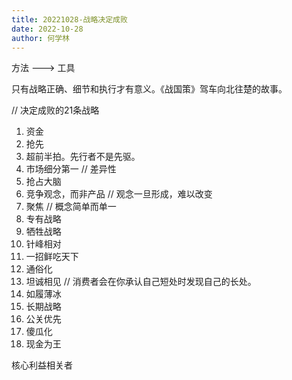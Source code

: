 ```yaml
---
title: 20221028-战略决定成败
date: 2022-10-28
author: 何学林
---
```




方法 ---> 工具

只有战略正确、细节和执行才有意义。《战国策》驾车向北往楚的故事。

// 决定成败的21条战略

1. 资金
2. 抢先
3. 超前半拍。先行者不是先驱。
4. 市场细分第一 // 差异性
5. 抢占大脑
6. 竞争观念，而非产品 // 观念一旦形成，难以改变
7. 聚焦 // 概念简单而单一
8. 专有战略
9. 牺牲战略
10. 针峰相对
11. 一招鲜吃天下
12. 通俗化
13. 坦诚相见 // 消费者会在你承认自己短处时发现自己的长处。
14. 如履薄冰
15. 长期战略
16. 公关优先
17. 傻瓜化
18. 现金为王



核心利益相关者





